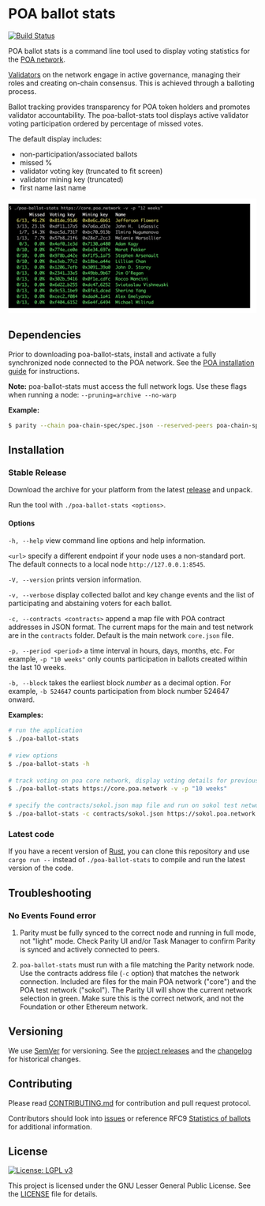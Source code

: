 # POA ballot stats

[![Build Status](https://travis-ci.org/poanetwork/poa-ballot-stats.svg?branch=master)](https://travis-ci.org/poanetwork/poa-ballot-stats) 

POA ballot stats is a command line tool used to display voting statistics for the [POA network](https://poa.network/). 

[Validators](https://github.com/poanetwork/wiki/wiki/Role-of-Validator) on the network engage in active governance, managing their roles and creating on-chain consensus. This is achieved through a balloting process. 

Ballot tracking provides transparency for POA token holders and promotes validator accountability. The poa-ballot-stats tool displays active validator voting participation ordered by percentage of missed votes. 

The default display includes:
* non-participation/associated ballots
* missed %
* validator voting key (truncated to fit screen)
* validator mining key (truncated)
* first name last name

![Screenshot](screenshot3.png)


## Dependencies
Prior to downloading poa-ballot-stats, install and activate a fully synchronized node connected to the POA network. See the [POA installation guide](https://github.com/poanetwork/wiki/wiki/POA-Installation) for instructions.

**Note:** poa-ballot-stats must access the full network logs. Use these flags when running a node: `--pruning=archive --no-warp`

**Example:**
```bash
$ parity --chain poa-chain-spec/spec.json --reserved-peers poa-chain-spec/bootnodes.txt --pruning=archive --no-warp
```

## Installation

### Stable Release

Download the archive for your platform from the latest [release](https://github.com/poanetwork/poa-ballot-stats/releases) and unpack.

Run the tool with `./poa-ballot-stats <options>`.

#### Options

`-h, --help` view command line options and help information. 

`<url>` specify a different endpoint if your node uses a non-standard port. The default connects to a local node `http://127.0.0.1:8545`.

`-V, --version` prints version information.

`-v, --verbose` display collected ballot and key change events and the list of participating and abstaining voters for each ballot.

`-c, --contracts <contracts>`  append a map file with POA contract addresses in JSON format. The current maps for the main and test network are in the `contracts` folder. Default is the main network `core.json` file.

`-p, --period <period>`  a time interval in hours, days, months, etc. For example, `-p "10 weeks"` only counts participation in ballots created within the last 10 weeks. 

`-b, --block` takes the earliest block _number_ as a decimal option. For example, `-b 524647` counts participation from block number 524647 onward.


**Examples:**

```bash
# run the application
$ ./poa-ballot-stats

# view options
$ ./poa-ballot-stats -h

# track voting on poa core network, display voting details for previous 10 weeks
$ ./poa-ballot-stats https://core.poa.network -v -p "10 weeks"

# specify the contracts/sokol.json map file and run on sokol test network with voting details
$ ./poa-ballot-stats -c contracts/sokol.json https://sokol.poa.network -v

```

### Latest code

If you have a recent version of [Rust](https://www.rust-lang.org/), you can clone this repository and use `cargo run --` instead of `./poa-ballot-stats` to compile and run the latest version of the code.

## Troubleshooting

### No Events Found error

1.	Parity must be fully synced to the correct node and running in full mode, not "light" mode. Check Parity UI and/or Task Manager to confirm Parity is synced and actively connected to peers.

2.	`poa-ballot-stats` must run with a file matching the Parity network node. Use the contracts address file (`-c` option) that matches the network connection. Included are files for the main POA network ("core") and the POA test network ("sokol"). The Parity UI will show the current network selection in green. Make sure this is the correct network, and not the Foundation or other Ethereum network. 

## Versioning

We use [SemVer](http://semver.org/) for versioning. See the [project releases](https://github.com/poanetwork/poa-ballot-stats/releases/) and the [changelog](CHANGELOG.md) for historical changes.

## Contributing

Please read [CONTRIBUTING.md](CONTRIBUTING.md) for contribution and pull request protocol.

Contributors should look into [issues](https://github.com/poanetwork/poa-ballot-stats/issues) or reference RFC9 [Statistics of ballots](https://github.com/poanetwork/RFC/issues/9) for additional information.

## License

[![License: LGPL v3](https://img.shields.io/badge/License-LGPL%20v3-blue.svg)](https://www.gnu.org/licenses/lgpl-3.0)

This project is licensed under the GNU Lesser General Public License. See the [LICENSE](LICENSE) file for details.